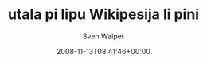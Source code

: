---
title: 'utala pi lipu Wikipesija li pini'
posts: 1
hash: 'tg9p6CF5'
author: 'Sven Walper'
date: 2008-11-13T08:41:46+00:00
sources:
  - https://tokipona.yahoogroups.narkive.com/tg9p6CF5
---